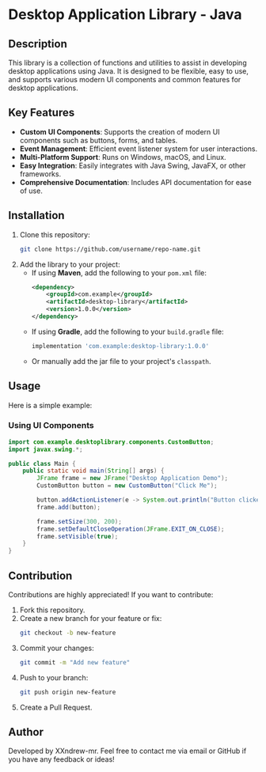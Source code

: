# Desktop Application Library - Java

## Description
This library is a collection of functions and utilities to assist in developing desktop applications using Java. It is designed to be flexible, easy to use, and supports various modern UI components and common features for desktop applications.

## Key Features
- **Custom UI Components**: Supports the creation of modern UI components such as buttons, forms, and tables.
- **Event Management**: Efficient event listener system for user interactions.
- **Multi-Platform Support**: Runs on Windows, macOS, and Linux.
- **Easy Integration**: Easily integrates with Java Swing, JavaFX, or other frameworks.
- **Comprehensive Documentation**: Includes API documentation for ease of use.

## Installation
1. Clone this repository:
   ```bash
   git clone https://github.com/username/repo-name.git
   ```
2. Add the library to your project:
   - If using **Maven**, add the following to your `pom.xml` file:
     ```xml
     <dependency>
         <groupId>com.example</groupId>
         <artifactId>desktop-library</artifactId>
         <version>1.0.0</version>
     </dependency>
     ```
   - If using **Gradle**, add the following to your `build.gradle` file:
     ```gradle
     implementation 'com.example:desktop-library:1.0.0'
     ```
   - Or manually add the jar file to your project's `classpath`.

## Usage
Here is a simple example:

### Using UI Components
```java
import com.example.desktoplibrary.components.CustomButton;
import javax.swing.*;

public class Main {
    public static void main(String[] args) {
        JFrame frame = new JFrame("Desktop Application Demo");
        CustomButton button = new CustomButton("Click Me");

        button.addActionListener(e -> System.out.println("Button clicked!"));
        frame.add(button);

        frame.setSize(300, 200);
        frame.setDefaultCloseOperation(JFrame.EXIT_ON_CLOSE);
        frame.setVisible(true);
    }
}
```

## Contribution
Contributions are highly appreciated! If you want to contribute:
1. Fork this repository.
2. Create a new branch for your feature or fix:
   ```bash
   git checkout -b new-feature
   ```
3. Commit your changes:
   ```bash
   git commit -m "Add new feature"
   ```
4. Push to your branch:
   ```bash
   git push origin new-feature
   ```
5. Create a Pull Request.


## Author
Developed by XXndrew-mr. Feel free to contact me via email or GitHub if you have any feedback or ideas!

